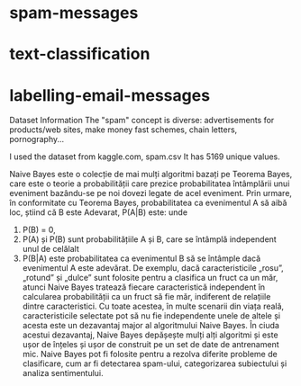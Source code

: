 # spam-messages 
# text-classification
# labelling-email-messages
Dataset Information The "spam" concept is diverse: advertisements for products/web sites, make money fast schemes, chain letters, pornography...

I used the dataset from kaggle.com, spam.csv It has 5169 unique values.


Naive Bayes este o colecție de mai mulți algoritmi bazați pe Teorema Bayes,
care este o teorie a probabilității care prezice probabilitatea întâmplării unui eveniment 
bazându-se pe noi dovezi legate de acel eveniment. Prin urmare, în conformitate cu 
Teorema Bayes, probabilitatea ca evenimentul A să aibă loc, știind că B este Adevarat, 
P(A|B) este:
unde
1. P(B) = 0,
2. P(A) și P(B) sunt probabilitățiile A și B, care se întâmplă independent 
unul de celălalt
3. P(B|A) este probabilitatea ca evenimentul B să se întâmple dacă 
evenimentul A este adevărat.
De exemplu, dacă caracteristicile „rosu”, „rotund” și „dulce” sunt folosite pentru a clasifica un fruct ca un
măr, atunci Naive Bayes tratează fiecare caracteristică independent în calcularea 
probabilității ca un fruct să fie măr, indiferent de relațiile dintre caracteristici. Cu toate 
acestea, în multe scenarii din viața reală, caracteristicile selectate pot să nu fie 
independente unele de altele și acesta este un dezavantaj major al algoritmului Naive 
Bayes. În ciuda acestui dezavantaj, Naive Bayes depășește mulți alți algoritmi și este ușor 
de înțeles și ușor de construit pe un set de date de antrenament mic.
Naive Bayes pot fi folosite pentru a rezolva diferite probleme de clasificare, cum 
ar fi detectarea spam-ului, categorizarea subiectului și analiza sentimentului.
